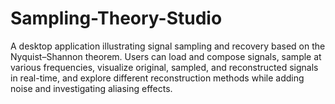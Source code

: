 # Sampling-Theory-Studio
A desktop application illustrating signal sampling and recovery based on the Nyquist–Shannon theorem. Users can load and compose signals, sample at various frequencies, visualize original, sampled, and reconstructed signals in real-time, and explore different reconstruction methods while adding noise and investigating aliasing effects.
